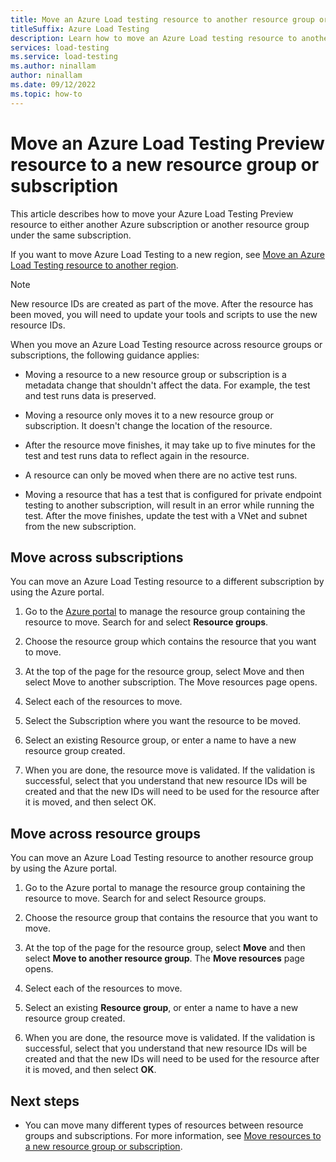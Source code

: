 ```yaml
---
title: Move an Azure Load testing resource to another resource group or subscription
titleSuffix: Azure Load Testing
description: Learn how to move an Azure Load testing resource to another resource group or subscription.
services: load-testing
ms.service: load-testing
ms.author: ninallam
author: ninallam
ms.date: 09/12/2022
ms.topic: how-to
---
```


# Move an Azure Load Testing Preview resource to a new resource group or subscription

This article describes how to move your Azure Load Testing Preview resource to either another Azure subscription or another resource group under the same subscription.

If you want to move Azure Load Testing to a new region, see [Move an Azure Load Testing resource to another region](./how-to-move-between-regions.md).

> [!NOTE]
> New resource IDs are created as part of the move. After the resource has been moved, you will need to update your tools and scripts to use the new resource IDs.

When you move an Azure Load Testing resource across resource groups or subscriptions, the following guidance applies:

- Moving a resource to a new resource group or subscription is a metadata change that shouldn't affect the data. For example, the test and test runs data is preserved.

- Moving a resource only moves it to a new resource group or subscription. It doesn't change the location of the resource.

- After the resource move finishes, it may take up to five minutes for the test and test runs data to reflect again in the resource.

- A resource can only be moved when there are no active test runs.

- Moving a resource that has a test that is configured for private endpoint testing to another subscription, will result in an error while running the test. After the move finishes, update the test with a VNet and subnet from the new subscription.

## Move across subscriptions

You can move an Azure Load Testing resource to a different subscription by using the Azure portal.

1. Go to the [Azure portal](https://portal.azure.com/) to manage the resource group containing the resource to move. Search for and select **Resource groups**.

1. Choose the resource group which contains the resource that you want to move.

1. At the top of the page for the resource group, select Move and then select Move to another subscription. The Move resources page opens.

1. Select each of the resources to move.

1. Select the Subscription where you want the resource to be moved.

1. Select an existing Resource group, or enter a name to have a new resource group created.

1. When you are done, the resource move is validated. If the validation is successful, select that you understand that new resource IDs will be created and that the new IDs will need to be used for the resource after it is moved, and then select OK.

## Move across resource groups

You can move  an Azure Load Testing resource to another resource group by using the Azure portal.

1. Go to the Azure portal to manage the resource group containing the resource to move. Search for and select Resource groups.

1. Choose the resource group that contains the resource that you want to move.

1. At the top of the page for the resource group, select **Move** and then select **Move to another resource group**. The **Move resources** page opens.

1. Select each of the resources to move.

1. Select an existing **Resource group**, or enter a name to have a new resource group created.

1. When you are done, the resource move is validated. If the validation is successful, select that you understand that new resource IDs will be created and that the new IDs will need to be used for the resource after it is moved, and then select **OK**.

## Next steps

- You can move many different types of resources between resource groups and subscriptions. For more information, see [Move resources to a new resource group or subscription](/azure/azure-resource-manager/management/move-resource-group-and-subscription).
